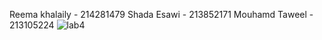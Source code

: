 Reema khalaily - 214281479
Shada Esawi - 213852171
Mouhamd Taweel - 213105224
![lab4]("C:\Users\Mouhamd\Desktop\lab4.png")
